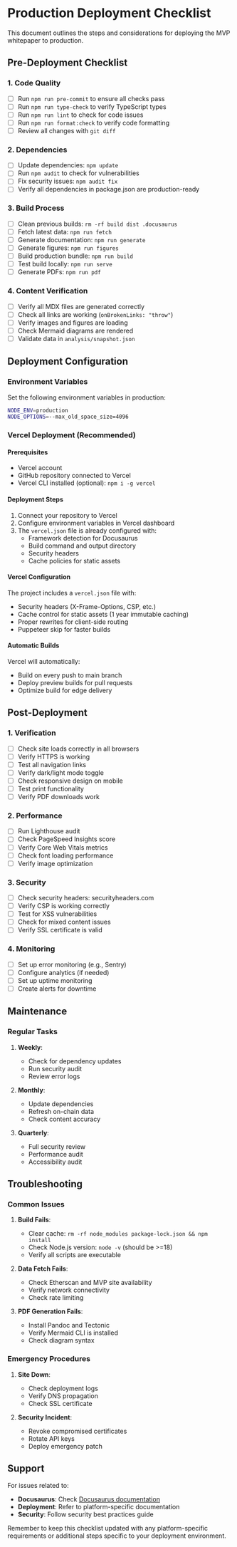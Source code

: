 # Production Deployment Checklist

This document outlines the steps and considerations for deploying the MVP whitepaper to production.

## Pre-Deployment Checklist

### 1. Code Quality
- [ ] Run `npm run pre-commit` to ensure all checks pass
- [ ] Run `npm run type-check` to verify TypeScript types
- [ ] Run `npm run lint` to check for code issues
- [ ] Run `npm run format:check` to verify code formatting
- [ ] Review all changes with `git diff`

### 2. Dependencies
- [ ] Update dependencies: `npm update`
- [ ] Run `npm audit` to check for vulnerabilities
- [ ] Fix security issues: `npm audit fix`
- [ ] Verify all dependencies in package.json are production-ready

### 3. Build Process
- [ ] Clean previous builds: `rm -rf build dist .docusaurus`
- [ ] Fetch latest data: `npm run fetch`
- [ ] Generate documentation: `npm run generate`
- [ ] Generate figures: `npm run figures`
- [ ] Build production bundle: `npm run build`
- [ ] Test build locally: `npm run serve`
- [ ] Generate PDFs: `npm run pdf`

### 4. Content Verification
- [ ] Verify all MDX files are generated correctly
- [ ] Check all links are working (`onBrokenLinks: "throw"`)
- [ ] Verify images and figures are loading
- [ ] Check Mermaid diagrams are rendered
- [ ] Validate data in `analysis/snapshot.json`

## Deployment Configuration

### Environment Variables
Set the following environment variables in production:

```bash
NODE_ENV=production
NODE_OPTIONS=--max_old_space_size=4096
```

### Vercel Deployment (Recommended)

#### Prerequisites
- Vercel account
- GitHub repository connected to Vercel
- Vercel CLI installed (optional): `npm i -g vercel`

#### Deployment Steps
1. Connect your repository to Vercel
2. Configure environment variables in Vercel dashboard
3. The `vercel.json` file is already configured with:
   - Framework detection for Docusaurus
   - Build command and output directory
   - Security headers
   - Cache policies for static assets

#### Vercel Configuration
The project includes a `vercel.json` file with:
- Security headers (X-Frame-Options, CSP, etc.)
- Cache control for static assets (1 year immutable caching)
- Proper rewrites for client-side routing
- Puppeteer skip for faster builds

#### Automatic Builds
Vercel will automatically:
- Build on every push to main branch
- Deploy preview builds for pull requests
- Optimize build for edge delivery

## Post-Deployment

### 1. Verification
- [ ] Check site loads correctly in all browsers
- [ ] Verify HTTPS is working
- [ ] Test all navigation links
- [ ] Verify dark/light mode toggle
- [ ] Check responsive design on mobile
- [ ] Test print functionality
- [ ] Verify PDF downloads work

### 2. Performance
- [ ] Run Lighthouse audit
- [ ] Check PageSpeed Insights score
- [ ] Verify Core Web Vitals metrics
- [ ] Check font loading performance
- [ ] Verify image optimization

### 3. Security
- [ ] Check security headers: securityheaders.com
- [ ] Verify CSP is working correctly
- [ ] Test for XSS vulnerabilities
- [ ] Check for mixed content issues
- [ ] Verify SSL certificate is valid

### 4. Monitoring
- [ ] Set up error monitoring (e.g., Sentry)
- [ ] Configure analytics (if needed)
- [ ] Set up uptime monitoring
- [ ] Create alerts for downtime

## Maintenance

### Regular Tasks
1. **Weekly**:
   - Check for dependency updates
   - Run security audit
   - Review error logs

2. **Monthly**:
   - Update dependencies
   - Refresh on-chain data
   - Check content accuracy

3. **Quarterly**:
   - Full security review
   - Performance audit
   - Accessibility audit

## Troubleshooting

### Common Issues

1. **Build Fails**:
   - Clear cache: `rm -rf node_modules package-lock.json && npm install`
   - Check Node.js version: `node -v` (should be >=18)
   - Verify all scripts are executable

2. **Data Fetch Fails**:
   - Check Etherscan and MVP site availability
   - Verify network connectivity
   - Check rate limiting

3. **PDF Generation Fails**:
   - Install Pandoc and Tectonic
   - Verify Mermaid CLI is installed
   - Check diagram syntax

### Emergency Procedures

1. **Site Down**:
   - Check deployment logs
   - Verify DNS propagation
   - Check SSL certificate

2. **Security Incident**:
   - Revoke compromised certificates
   - Rotate API keys
   - Deploy emergency patch

## Support

For issues related to:
- **Docusaurus**: Check [Docusaurus documentation](https://docusaurus.io/docs)
- **Deployment**: Refer to platform-specific documentation
- **Security**: Follow security best practices guide

Remember to keep this checklist updated with any platform-specific requirements or additional steps specific to your deployment environment.